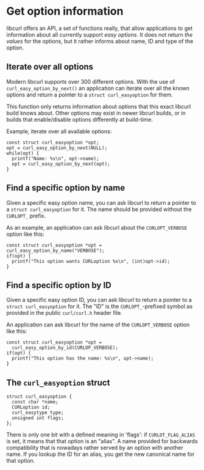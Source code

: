 # Get option information

libcurl offers an API, a set of functions really, that allow applications to
get information about all currently support *easy options*. It does not return
*the values* for the options, but it rather informs about name, ID and type of
the option.

## Iterate over all options

Modern libcurl supports over 300 different options. With the use of
`curl_easy_option_by_next()` an application can iterate over all the known
options and return a pointer to a `struct curl_easyoption` for them.

This function only returns information about options that this exact libcurl
build knows about. Other options may exist in newer libcurl builds, or in
builds that enable/disable options differently at build-time.

Example, iterate over all available options:

    const struct curl_easyoption *opt;
    opt = curl_easy_option_by_next(NULL);
    while(opt) {
      printf("Name: %s\n", opt->name);
      opt = curl_easy_option_by_next(opt);
    }

## Find a specific option by name

Given a specific easy option name, you can ask libcurl to return a pointer to
a `struct curl_easyoption` for it. The name should be provided without the
`CURLOPT_` prefix.

As an example, an application can ask libcurl about the `CURLOPT_VERBOSE`
option like this:

    const struct curl_easyoption *opt = curl_easy_option_by_name("VERBOSE");
    if(opt) {
      printf("This option wants CURLoption %x\n", (int)opt->id);
    }

## Find a specific option by ID

Given a specific easy option ID, you can ask libcurl to return a pointer to a
`struct curl_easyoption` for it. The "ID" is the `CURLOPT_`-prefixed symbol as
provided in the public `curl/curl.h` header file.

An application can ask libcurl for the name of the `CURLOPT_VERBOSE` option
like this:

    const struct curl_easyoption *opt =
      curl_easy_option_by_id(CURLOP_VERBOSE);
    if(opt) {
      printf("This option has the name: %s\n", opt->name);
    }

## The `curl_easyoption` struct

    struct curl_easyoption {
      const char *name;
      CURLoption id;
      curl_easytype type;
      unsigned int flags;
    };

There is only one bit with a defined meaning in 'flags': if
`CURLOT_FLAG_ALIAS` is set, it means that that option is an "alias". A name
provided for backwards compatibility that is nowadays rather served by an
option with another name. If you lookup the ID for an alias, you get the new
canonical name for that option.
